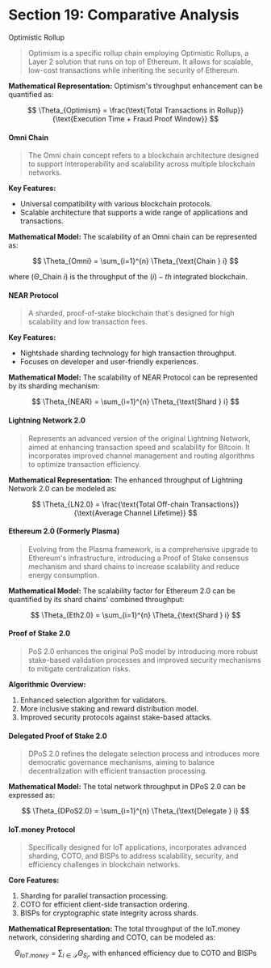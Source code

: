 # Section 19: Comparative Analysis

Optimistic Rollup

> Optimism is a specific rollup chain employing Optimistic Rollups, a Layer 2 solution that runs on top of Ethereum. It allows for scalable, low-cost transactions while inheriting the security of Ethereum.

**Mathematical Representation:** Optimism's throughput enhancement can be quantified as:

$$
\Theta_{Optimism} = \frac{\text{Total Transactions in Rollup}}{\text{Execution Time + Fraud Proof Window}}
$$

#### Omni Chain

> The Omni chain concept refers to a blockchain architecture designed to support interoperability and scalability across multiple blockchain networks.

**Key Features:**

* Universal compatibility with various blockchain protocols.
* Scalable architecture that supports a wide range of applications and transactions.

**Mathematical Model:** The scalability of an Omni chain can be represented as:

$$
\Theta_{Omni} = \sum_{i=1}^{n} \Theta_{\text{Chain } i}
$$

where $( \Theta\_{\text{Chain } i} )$ is the throughput of the $( i )-th$ integrated blockchain.

#### NEAR Protocol

> A sharded, proof-of-stake blockchain that's designed for high scalability and low transaction fees.

**Key Features:**

* Nightshade sharding technology for high transaction throughput.
* Focuses on developer and user-friendly experiences.

**Mathematical Model:** The scalability of NEAR Protocol can be represented by its sharding mechanism:

$$
\Theta_{NEAR} = \sum_{i=1}^{n} \Theta_{\text{Shard } i}
$$

#### Lightning Network 2.0

> Represents an advanced version of the original Lightning Network, aimed at enhancing transaction speed and scalability for Bitcoin. It incorporates improved channel management and routing algorithms to optimize transaction efficiency.

**Mathematical Representation:** The enhanced throughput of Lightning Network 2.0 can be modeled as:

$$
\Theta_{LN2.0} = \frac{\text{Total Off-chain Transactions}}{\text{Average Channel Lifetime}}
$$

#### Ethereum 2.0 (Formerly Plasma)

> Evolving from the Plasma framework, is a comprehensive upgrade to Ethereum's infrastructure, introducing a Proof of Stake consensus mechanism and shard chains to increase scalability and reduce energy consumption.

**Mathematical Model:** The scalability factor for Ethereum 2.0 can be quantified by its shard chains' combined throughput:

$$
\Theta_{Eth2.0} = \sum_{i=1}^{n} \Theta_{\text{Shard } i}
$$

#### Proof of Stake 2.0

> PoS 2.0 enhances the original PoS model by introducing more robust stake-based validation processes and improved security mechanisms to mitigate centralization risks.

**Algorithmic Overview:**

1. Enhanced selection algorithm for validators.
2. More inclusive staking and reward distribution model.
3. Improved security protocols against stake-based attacks.

#### Delegated Proof of Stake 2.0

> DPoS 2.0 refines the delegate selection process and introduces more democratic governance mechanisms, aiming to balance decentralization with efficient transaction processing.

**Mathematical Model:** The total network throughput in DPoS 2.0 can be expressed as:

$$
\Theta_{DPoS2.0} = \sum_{i=1}^{n} \Theta_{\text{Delegate } i}
$$

#### IoT.money Protocol

> Specifically designed for IoT applications, incorporates advanced sharding, COTO, and BISPs to address scalability, security, and efficiency challenges in blockchain networks.

**Core Features:**

1. Sharding for parallel transaction processing.
2. COTO for efficient client-side transaction ordering.
3. BISPs for cryptographic state integrity across shards.

**Mathematical Representation:** The total throughput of the IoT.money network, considering sharding and COTO, can be modeled as:

$$
\Theta_{IoT.money} = \sum_{i \in \mathcal{S}} \Theta_{S_i} \text{, with enhanced efficiency due to COTO and BISPs}
$$
